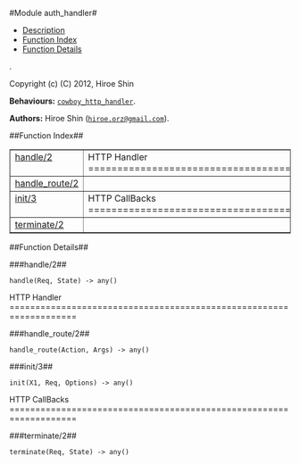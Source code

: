 

#Module auth_handler#
* [Description](#description)
* [Function Index](#index)
* [Function Details](#functions)


.

Copyright (c) (C) 2012, Hiroe Shin

__Behaviours:__ [`cowboy_http_handler`](cowboy_http_handler.md).

__Authors:__ Hiroe Shin ([`hiroe.orz@gmail.com`](mailto:hiroe.orz@gmail.com)).<a name="index"></a>

##Function Index##


<table width="100%" border="1" cellspacing="0" cellpadding="2" summary="function index"><tr><td valign="top"><a href="#handle-2">handle/2</a></td><td>HTTP Handler
===================================================================.</td></tr><tr><td valign="top"><a href="#handle_route-2">handle_route/2</a></td><td></td></tr><tr><td valign="top"><a href="#init-3">init/3</a></td><td>HTTP CallBacks
===================================================================.</td></tr><tr><td valign="top"><a href="#terminate-2">terminate/2</a></td><td></td></tr></table>


<a name="functions"></a>

##Function Details##

<a name="handle-2"></a>

###handle/2##


`handle(Req, State) -> any()`

HTTP Handler
===================================================================<a name="handle_route-2"></a>

###handle_route/2##


`handle_route(Action, Args) -> any()`

<a name="init-3"></a>

###init/3##


`init(X1, Req, Options) -> any()`

HTTP CallBacks
===================================================================<a name="terminate-2"></a>

###terminate/2##


`terminate(Req, State) -> any()`

